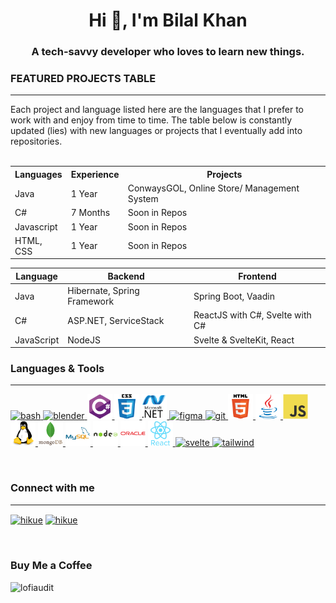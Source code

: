 
<h1 align="center">Hi 👋, I'm Bilal Khan</h1>
<h3 align="center">A tech-savvy developer who loves to learn new things.</h3>


### FEATURED PROJECTS TABLE
---

Each project and language listed here are the languages that I prefer to work with and enjoy from time to time. The table below is constantly updated (lies) with new languages or projects that I eventually add into repositories.
<br>
<br>

<table align="center">
  <tr>
    <th>Languages</th>
    <th>Experience</th>
    <th>Projects</th>
  </tr>
  <tr>
    <td>Java</td>
    <td>1 Year</td>
    <td>ConwaysGOL, Online Store/ Management System</td>
  </tr>
  <tr>
    <td>C#</td>
    <td>7 Months</td>
    <td>Soon in Repos </td>
  </tr>
  <tr>
    <td>Javascript</td>
    <td>1 Year</td>
    <td>Soon in Repos</td>
  </tr>
  <tr>
    <td>HTML, CSS</td>
    <td>1 Year</td>
    <td>Soon in Repos</td>
  </tr>
</table>


<table align="center">
  <thead>
      <th style="text-align: center;">Language</th>
      <th style="text-align: center;">Backend</th>
      <th style="text-align: center;">Frontend</th>
  </thead>
  <tbody>
      <tr>
        <td>Java</td>
        <td>Hibernate, Spring Framework</td>
        <td>Spring Boot, Vaadin</td>
      </tr>
      <tr>
        <td>C#</td>
        <td>ASP.NET, ServiceStack</td>
        <td>ReactJS with C#, Svelte with C#</td>
      </tr>
      <tr>
        <td>JavaScript</td>
        <td>NodeJS</td>
        <td>Svelte & SvelteKit, React</td>
      </tr>
  </tbody>
</table>



### Languages & Tools
---

<p align="left"> <a href="https://www.gnu.org/software/bash/" target="_blank" rel="noreferrer"> <img src="https://www.vectorlogo.zone/logos/gnu_bash/gnu_bash-icon.svg" alt="bash" width="40" height="40"/> </a> <a href="https://www.blender.org/" target="_blank" rel="noreferrer"> <img src="https://download.blender.org/branding/community/blender_community_badge_white.svg" alt="blender" width="40" height="40"/> </a> <a href="https://www.w3schools.com/cs/" target="_blank" rel="noreferrer"> <img src="https://raw.githubusercontent.com/devicons/devicon/master/icons/csharp/csharp-original.svg" alt="csharp" width="40" height="40"/> </a> <a href="https://www.w3schools.com/css/" target="_blank" rel="noreferrer"> <img src="https://raw.githubusercontent.com/devicons/devicon/master/icons/css3/css3-original-wordmark.svg" alt="css3" width="40" height="40"/> </a> <a href="https://dotnet.microsoft.com/" target="_blank" rel="noreferrer"> <img src="https://raw.githubusercontent.com/devicons/devicon/master/icons/dot-net/dot-net-original-wordmark.svg" alt="dotnet" width="40" height="40"/> </a> <a href="https://www.figma.com/" target="_blank" rel="noreferrer"> <img src="https://www.vectorlogo.zone/logos/figma/figma-icon.svg" alt="figma" width="40" height="40"/> </a> <a href="https://git-scm.com/" target="_blank" rel="noreferrer"> <img src="https://www.vectorlogo.zone/logos/git-scm/git-scm-icon.svg" alt="git" width="40" height="40"/> </a> <a href="https://www.w3.org/html/" target="_blank" rel="noreferrer"> <img src="https://raw.githubusercontent.com/devicons/devicon/master/icons/html5/html5-original-wordmark.svg" alt="html5" width="40" height="40"/> </a> <a href="https://www.java.com" target="_blank" rel="noreferrer"> <img src="https://raw.githubusercontent.com/devicons/devicon/master/icons/java/java-original.svg" alt="java" width="40" height="40"/> </a> <a href="https://developer.mozilla.org/en-US/docs/Web/JavaScript" target="_blank" rel="noreferrer"> <img src="https://raw.githubusercontent.com/devicons/devicon/master/icons/javascript/javascript-original.svg" alt="javascript" width="40" height="40"/> </a> <a href="https://www.linux.org/" target="_blank" rel="noreferrer"> <img src="https://raw.githubusercontent.com/devicons/devicon/master/icons/linux/linux-original.svg" alt="linux" width="40" height="40"/> </a> <a href="https://www.mongodb.com/" target="_blank" rel="noreferrer"> <img src="https://raw.githubusercontent.com/devicons/devicon/master/icons/mongodb/mongodb-original-wordmark.svg" alt="mongodb" width="40" height="40"/> </a> <a href="https://www.mysql.com/" target="_blank" rel="noreferrer"> <img src="https://raw.githubusercontent.com/devicons/devicon/master/icons/mysql/mysql-original-wordmark.svg" alt="mysql" width="40" height="40"/> </a> <a href="https://nodejs.org" target="_blank" rel="noreferrer"> <img src="https://raw.githubusercontent.com/devicons/devicon/master/icons/nodejs/nodejs-original-wordmark.svg" alt="nodejs" width="40" height="40"/> </a> <a href="https://www.oracle.com/" target="_blank" rel="noreferrer"> <img src="https://raw.githubusercontent.com/devicons/devicon/master/icons/oracle/oracle-original.svg" alt="oracle" width="40" height="40"/> </a> <a href="https://reactjs.org/" target="_blank" rel="noreferrer"> <img src="https://raw.githubusercontent.com/devicons/devicon/master/icons/react/react-original-wordmark.svg" alt="react" width="40" height="40"/> </a> <a href="https://svelte.dev" target="_blank" rel="noreferrer"> <img src="https://upload.wikimedia.org/wikipedia/commons/1/1b/Svelte_Logo.svg" alt="svelte" width="40" height="40"/> </a> <a href="https://tailwindcss.com/" target="_blank" rel="noreferrer"> <img src="https://www.vectorlogo.zone/logos/tailwindcss/tailwindcss-icon.svg" alt="tailwind" width="40" height="40"/> </a> </p>
<br>

### Connect with me
---

<p align="left">
<a href="https://linkedin.com/in/hikue" target="blank"><img align="center" src="https://raw.githubusercontent.com/rahuldkjain/github-profile-readme-generator/master/src/images/icons/Social/linked-in-alt.svg" alt="hikue" height="30" width="40" /></a>
<a href="https://dribbble.com/hikue" target="blank"><img align="center" src="https://raw.githubusercontent.com/rahuldkjain/github-profile-readme-generator/master/src/images/icons/Social/dribbble.svg" alt="hikue" height="30" width="40" /></a>
</p>
<br>

### Buy Me a Coffee
<p><a href="https://www.buymeacoffee.com/lofiaudit"> <img align="left" src="https://cdn.buymeacoffee.com/buttons/v2/default-yellow.png" height="50" width="210" alt="lofiaudit" /></a></p><br><br>

